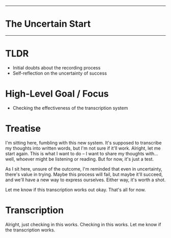 
---
# The Uncertain Start
---
# TLDR
- Initial doubts about the recording process
- Self-reflection on the uncertainty of success

# High-Level Goal / Focus
- Checking the effectiveness of the transcription system

# Treatise

I'm sitting here, fumbling with this new system. It's supposed to transcribe my thoughts into written words, but I'm not sure if it'll work. Alright, let me start again. This is what I want to do – I want to share my thoughts with... well, whoever might be listening or reading. But for now, it's just a test.

As I sit here, unsure of the outcome, I'm reminded that even in uncertainty, there's value in trying. Maybe this process will fail, but maybe it'll succeed, and we'll have a new way to express ourselves. Either way, it's worth a shot.

Let me know if this transcription works out okay. That's all for now.


# Transcription
Alright, just checking in this works. Checking in this works. Let me know if the transcription works.
